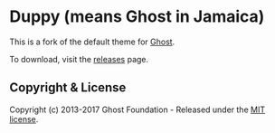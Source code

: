 # Duppy (means Ghost in Jamaica)

This is a fork of the default theme for [Ghost](http://github.com/tryghost/ghost/).

To download, visit the [releases](https://github.com/dbulli/Duppy/releases) page.

## Copyright & License

Copyright (c) 2013-2017 Ghost Foundation - Released under the [MIT license](LICENSE).

